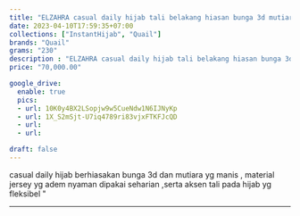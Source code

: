 ```yaml
---
title: "ELZAHRA casual daily hijab tali belakang hiasan bunga 3d mutiara Quail Hijab bahan jersey"
date: 2023-04-10T17:59:35+07:00
collections: ["InstantHijab", "Quail"]
brands: "Quail"
grams: "230"
description : "ELZAHRA casual daily hijab tali belakang hiasan bunga 3d mutiara Quail Hijab bahan jersey"
price: "70,000.00"

google_drive:
  enable: true
  pics:
  - url: 10K0y4BX2LSopjw9w5CueNdw1N6IJNyKp
  - url: 1X_S2mSjt-U7iq4789ri83vjxFTKFJcQD
  - url: 
  - url: 

draft: false
---
```


casual daily hijab berhiasakan bunga 3d dan mutiara yg manis , material jersey yg adem nyaman dipakai seharian ,serta aksen tali pada hijab yg fleksibel "

-----------    
 
